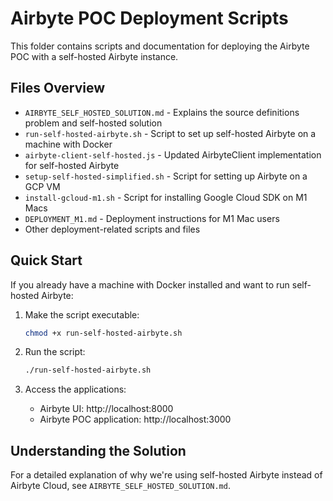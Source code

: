 # Airbyte POC Deployment Scripts

This folder contains scripts and documentation for deploying the Airbyte POC with a self-hosted Airbyte instance.

## Files Overview

- `AIRBYTE_SELF_HOSTED_SOLUTION.md` - Explains the source definitions problem and self-hosted solution
- `run-self-hosted-airbyte.sh` - Script to set up self-hosted Airbyte on a machine with Docker
- `airbyte-client-self-hosted.js` - Updated AirbyteClient implementation for self-hosted Airbyte
- `setup-self-hosted-simplified.sh` - Script for setting up Airbyte on a GCP VM
- `install-gcloud-m1.sh` - Script for installing Google Cloud SDK on M1 Macs
- `DEPLOYMENT_M1.md` - Deployment instructions for M1 Mac users
- Other deployment-related scripts and files

## Quick Start

If you already have a machine with Docker installed and want to run self-hosted Airbyte:

1. Make the script executable:
   ```bash
   chmod +x run-self-hosted-airbyte.sh
   ```

2. Run the script:
   ```bash
   ./run-self-hosted-airbyte.sh
   ```

3. Access the applications:
   - Airbyte UI: http://localhost:8000
   - Airbyte POC application: http://localhost:3000

## Understanding the Solution

For a detailed explanation of why we're using self-hosted Airbyte instead of Airbyte Cloud, see `AIRBYTE_SELF_HOSTED_SOLUTION.md`.
